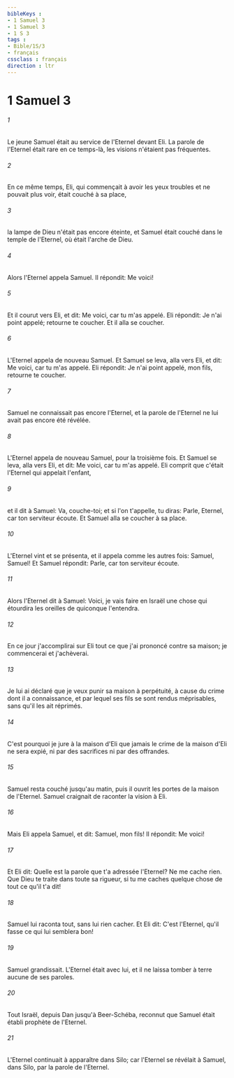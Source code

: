 ```yaml
---
bibleKeys : 
- 1 Samuel 3
- 1 Samuel 3
- 1 S 3
tags : 
- Bible/1S/3
- français
cssclass : français
direction : ltr
---
```


# 1 Samuel 3

###### 1
Le jeune Samuel était au service de l'Eternel devant Eli. La parole de l'Eternel était rare en ce temps-là, les visions n'étaient pas fréquentes.
###### 2
En ce même temps, Eli, qui commençait à avoir les yeux troubles et ne pouvait plus voir, était couché à sa place,
###### 3
la lampe de Dieu n'était pas encore éteinte, et Samuel était couché dans le temple de l'Eternel, où était l'arche de Dieu.
###### 4
Alors l'Eternel appela Samuel. Il répondit: Me voici!
###### 5
Et il courut vers Eli, et dit: Me voici, car tu m'as appelé. Eli répondit: Je n'ai point appelé; retourne te coucher. Et il alla se coucher.
###### 6
L'Eternel appela de nouveau Samuel. Et Samuel se leva, alla vers Eli, et dit: Me voici, car tu m'as appelé. Eli répondit: Je n'ai point appelé, mon fils, retourne te coucher.
###### 7
Samuel ne connaissait pas encore l'Eternel, et la parole de l'Eternel ne lui avait pas encore été révélée.
###### 8
L'Eternel appela de nouveau Samuel, pour la troisième fois. Et Samuel se leva, alla vers Eli, et dit: Me voici, car tu m'as appelé. Eli comprit que c'était l'Eternel qui appelait l'enfant,
###### 9
et il dit à Samuel: Va, couche-toi; et si l'on t'appelle, tu diras: Parle, Eternel, car ton serviteur écoute. Et Samuel alla se coucher à sa place.
###### 10
L'Eternel vint et se présenta, et il appela comme les autres fois: Samuel, Samuel! Et Samuel répondit: Parle, car ton serviteur écoute.
###### 11
Alors l'Eternel dit à Samuel: Voici, je vais faire en Israël une chose qui étourdira les oreilles de quiconque l'entendra.
###### 12
En ce jour j'accomplirai sur Eli tout ce que j'ai prononcé contre sa maison; je commencerai et j'achèverai.
###### 13
Je lui ai déclaré que je veux punir sa maison à perpétuité, à cause du crime dont il a connaissance, et par lequel ses fils se sont rendus méprisables, sans qu'il les ait réprimés.
###### 14
C'est pourquoi je jure à la maison d'Eli que jamais le crime de la maison d'Eli ne sera expié, ni par des sacrifices ni par des offrandes.
###### 15
Samuel resta couché jusqu'au matin, puis il ouvrit les portes de la maison de l'Eternel. Samuel craignait de raconter la vision à Eli.
###### 16
Mais Eli appela Samuel, et dit: Samuel, mon fils! Il répondit: Me voici!
###### 17
Et Eli dit: Quelle est la parole que t'a adressée l'Eternel? Ne me cache rien. Que Dieu te traite dans toute sa rigueur, si tu me caches quelque chose de tout ce qu'il t'a dit!
###### 18
Samuel lui raconta tout, sans lui rien cacher. Et Eli dit: C'est l'Eternel, qu'il fasse ce qui lui semblera bon!
###### 19
Samuel grandissait. L'Eternel était avec lui, et il ne laissa tomber à terre aucune de ses paroles.
###### 20
Tout Israël, depuis Dan jusqu'à Beer-Schéba, reconnut que Samuel était établi prophète de l'Eternel.
###### 21
L'Eternel continuait à apparaître dans Silo; car l'Eternel se révélait à Samuel, dans Silo, par la parole de l'Eternel.
